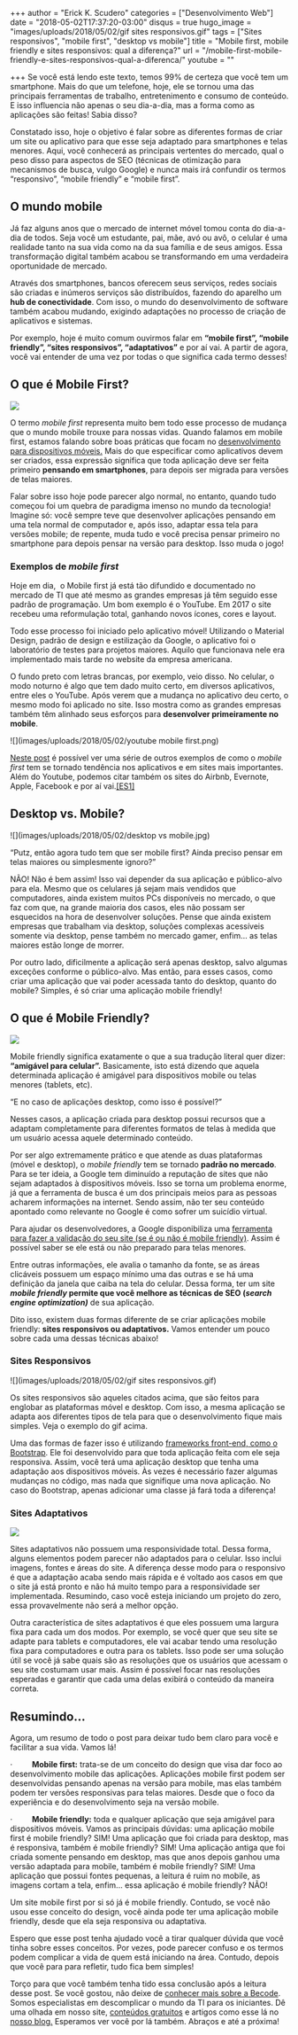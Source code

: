 +++
author = "Erick K. Scudero"
categories = ["Desenvolvimento Web"]
date = "2018-05-02T17:37:20-03:00"
disqus = true
hugo_image = "images/uploads/2018/05/02/gif sites responsivos.gif"
tags = ["Sites responsivos", "mobile first", "desktop vs mobile"]
title = "Mobile first, mobile friendly e sites responsivos: qual a diferença?"
url = "/mobile-first-mobile-friendly-e-sites-responsivos-qual-a-diferenca/"
youtube = ""

+++
Se você está lendo este texto, temos 99% de certeza que você tem um smartphone. Mais do que um telefone, hoje, ele se tornou uma das principais ferramentas de trabalho, entretenimento e consumo de conteúdo. E isso influencia não apenas o seu dia-a-dia, mas a forma como as aplicações são feitas! Sabia disso?

Constatado isso, hoje o objetivo é falar sobre as diferentes formas de criar um site ou aplicativo para que esse seja adaptado para smartphones e telas menores. Aqui, você conhecerá as principais vertentes do mercado, qual o peso disso para aspectos de SEO (técnicas de otimização para mecanismos de busca, vulgo Google) e nunca mais irá confundir os termos “responsivo”, “mobile friendly” e “mobile first”.

## **O mundo mobile**

Já faz alguns anos que o mercado de internet móvel tomou conta do dia-a-dia de todos. Seja você um estudante, pai, mãe, avó ou avô, o celular é uma realidade tanto na sua vida como na da sua família e de seus amigos. Essa transformação digital também acabou se transformando em uma verdadeira oportunidade de mercado.

Através dos smartphones, bancos oferecem seus serviços, redes sociais são criadas e inúmeros serviços são distribuídos, fazendo do aparelho um **hub de conectividade**. Com isso, o mundo do desenvolvimento de software também acabou mudando, exigindo adaptações no processo de criação de aplicativos e sistemas.

Por exemplo, hoje é muito comum ouvirmos falar em **“mobile first”, “mobile friendly”, “sites responsivos”, “adaptativos”** e por aí vai. A partir de agora, você vai entender de uma vez por todas o que significa cada termo desses!

## **O que é Mobile First?**

![](images/uploads/2018/05/02/mobile-first.png)

O termo _mobile first_ representa muito bem todo esse processo de mudança que o mundo mobile trouxe para nossas vidas. Quando falamos em mobile first, estamos falando sobre boas práticas que focam no [desenvolvimento para dispositivos móveis.](https://becode.com.br/trajetoria-de-um-desenvolvedor-mobile/) Mais do que especificar como aplicativos devem ser criados, essa expressão significa que toda aplicação deve ser feita primeiro **pensando em smartphones**, para depois ser migrada para versões de telas maiores.

Falar sobre isso hoje pode parecer algo normal, no entanto, quando tudo começou foi um quebra de paradigma imenso no mundo da tecnologia! Imagine só: você sempre teve que desenvolver aplicações pensando em uma tela normal de computador e, após isso, adaptar essa tela para versões mobile; de repente, muda tudo e você precisa pensar primeiro no smartphone para depois pensar na versão para desktop. Isso muda o jogo!

### **Exemplos de _mobile first_**

Hoje em dia,  o Mobile first já está tão difundido e documentado no mercado de TI que até mesmo as grandes empresas já têm seguido esse padrão de programação. Um bom exemplo é o YouTube. Em 2017 o site recebeu uma reformulação total, ganhando novos ícones, cores e layout.

Todo esse processo foi iniciado pelo aplicativo móvel! Utilizando o Material Design, padrão de design e estilização da Google, o aplicativo foi o laboratório de testes para projetos maiores. Aquilo que funcionava nele era implementado mais tarde no website da empresa americana.

O fundo preto com letras brancas, por exemplo, veio disso. No celular, o modo noturno é algo que tem dado muito certo, em diversos aplicativos, entre eles o YouTube. Após verem que a mudança no aplicativo deu certo, o mesmo modo foi aplicado no site. Isso mostra como as grandes empresas também têm alinhado seus esforços para **desenvolver primeiramente no mobile**.

![](images/uploads/2018/05/02/youtube mobile first.png)

<a href="https://medium.com/swlh/8-excellent-mobile-first-design-examples-for-designer-inspiration-d5c90d465221" rel="nofollow">Neste post</a> é possível ver uma série de outros exemplos de como o _mobile first_ tem se tornado tendência nos aplicativos e em sites mais importantes. Além do Youtube, podemos citar também os sites do Airbnb, Evernote, Apple, Facebook e por aí vai.[\[ES1\]](#_msocom_1)

## **Desktop vs. Mobile?**

![](images/uploads/2018/05/02/desktop vs mobile.jpg)

“Putz, então agora tudo tem que ser mobile first? Ainda preciso pensar em telas maiores ou simplesmente ignoro?”

NÃO! Não é bem assim! Isso vai depender da sua aplicação e público-alvo para ela. Mesmo que os celulares já sejam mais vendidos que computadores, ainda existem muitos PCs disponíveis no mercado, o que faz com que, na grande maioria dos casos, eles não possam ser esquecidos na hora de desenvolver soluções. Pense que ainda existem empresas que trabalham via desktop, soluções complexas acessíveis somente via desktop, pense também no mercado gamer, enfim... as telas maiores estão longe de morrer.

Por outro lado, dificilmente a aplicação será apenas desktop, salvo algumas exceções conforme o público-alvo. Mas então, para esses casos, como criar uma aplicação que vai poder acessada tanto do desktop, quanto do mobile? Simples, é só criar uma aplicação mobile friendly!

## **O que é Mobile Friendly?**

![](images/uploads/2018/05/02/esquema-mobile-friendly.png)

Mobile friendly significa exatamente o que a sua tradução literal quer dizer: **“amigável para celular”.** Basicamente, isto está dizendo que aquela determinada aplicação é amigável para dispositivos mobile ou telas menores (tablets, etc).

“E no caso de aplicações desktop, como isso é possível?”

Nesses casos, a aplicação criada para desktop possui recursos que a adaptam completamente para diferentes formatos de telas à medida que um usuário acessa aquele determinado conteúdo.

Por ser algo extremamente prático e que atende as duas plataformas (móvel e desktop), o _mobile friendly_ tem se tornado **padrão no mercado**. Para se ter ideia, a Google tem diminuído a reputação de sites que não sejam adaptados à dispositivos móveis. Isso se torna um problema enorme, já que a ferramenta de busca é um dos principais meios para as pessoas acharem informações na internet. Sendo assim, não ter seu conteúdo apontado como relevante no Google é como sofrer um suicídio virtual.

Para ajudar os desenvolvedores, a Google disponibiliza uma <a href="https://search.google.com/test/mobile-friendly" rel="nofollow">ferramenta para fazer a validação do seu site (se é ou não é mobile friendly)</a>. Assim é possível saber se ele está ou não preparado para telas menores.

Entre outras informações, ele avalia o tamanho da fonte, se as áreas clicáveis possuem um espaço mínimo uma das outras e se há uma definição da janela que caiba na tela do celular. Dessa forma, ter um site **_mobile friendly_ permite que você melhore as técnicas de SEO (_search engine optimization)_** de sua aplicação.

Dito isso, existem duas formas diferente de se criar aplicações mobile friendly: **sites responsivos ou adaptativos.** Vamos entender um pouco sobre cada uma dessas técnicas abaixo!

### **Sites Responsivos**

![](images/uploads/2018/05/02/gif sites responsivos.gif)

Os sites responsivos são aqueles citados acima, que são feitos para englobar as plataformas móvel e desktop. Com isso, a mesma aplicação se adapta aos diferentes tipos de tela para que o desenvolvimento fique mais simples. Veja o exemplo do gif acima.

Uma das formas de fazer isso é utilizando [frameworks front-end, como o Bootstrap](https://becode.com.br/frameworks-front-end-mais-amados-segundo-github/). Ele foi desenvolvido para que toda aplicação feita com ele seja responsiva. Assim, você terá uma aplicação desktop que tenha uma adaptação aos dispositivos móveis. Às vezes é necessário fazer algumas mudanças no código, mas nada que signifique uma nova aplicação. No caso do Bootstrap, apenas adicionar uma classe já fará toda a diferença!

### **Sites Adaptativos**

![](images/uploads/2018/05/02/Adaptative-design.png)

Sites adaptativos não possuem uma responsividade total. Dessa forma, alguns elementos podem parecer não adaptados para o celular. Isso inclui imagens, fontes e áreas do site. A diferença desse modo para o responsivo é que a adaptação acaba sendo mais rápida e é voltado aos casos em que o site já está pronto e não há muito tempo para a responsividade ser implementada. Resumindo, caso você esteja iniciando um projeto do zero, essa provavelmente não será a melhor opção.

Outra característica de sites adaptativos é que eles possuem uma largura fixa para cada um dos modos. Por exemplo, se você quer que seu site se adapte para tablets e computadores, ele vai acabar tendo uma resolução fixa para computadores e outra para os tablets. Isso pode ser uma solução útil se você já sabe quais são as resoluções que os usuários que acessam o seu site costumam usar mais. Assim é possível focar nas resoluções esperadas e garantir que cada uma delas exibirá o conteúdo da maneira correta.

## **Resumindo...**

Agora, um resumo de todo o post para deixar tudo bem claro para você e facilitar a sua vida. Vamos lá!

·         **Mobile first:** trata-se de um conceito do design que visa dar foco ao desenvolvimento mobile das aplicações. Aplicações mobile first podem ser desenvolvidas pensando apenas na versão para mobile, mas elas também podem ter versões responsivas para telas maiores. Desde que o foco da experiência e do desenvolvimento seja na versão mobile.

·         **Mobile friendly:** toda e qualquer aplicação que seja amigável para dispositivos móveis. Vamos as principais dúvidas: uma aplicação mobile first é mobile friendly? SIM! Uma aplicação que foi criada para desktop, mas é responsiva, também é mobile friendly? SIM! Uma aplicação antiga que foi criada somente pensando em desktop, mas que anos depois ganhou uma versão adaptada para mobile, também é mobile friendly? SIM! Uma aplicação que possui fontes pequenas, a leitura é ruim no mobile, as imagens cortam a tela, enfim... essa aplicação é mobile friendly? NÃO!

Um site mobile first por si só já é mobile friendly. Contudo, se você não usou esse conceito do design, você ainda pode ter uma aplicação mobile friendly, desde que ela seja responsiva ou adaptativa.

Espero que esse post tenha ajudado você a tirar qualquer dúvida que você tinha sobre esses conceitos. Por vezes, pode parecer confuso e os termos podem complicar a vida de quem está iniciando na área. Contudo, depois que você para para refletir, tudo fica bem simples!

Torço para que você também tenha tido essa conclusão após a leitura desse post. Se você gostou, não deixe de [conhecer mais sobre a Becode](https://becode.com.br/). Somos especialistas em descomplicar o mundo da TI para os iniciantes. Dê uma olhada em nosso site, [conteúdos gratuitos](https://becode.com.br/materiais) e artigos como esse lá no [nosso blog.](https://becode.com.br/blog) Esperamos ver você por lá também. Abraços e até a próxima!